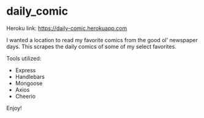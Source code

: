 # daily_comic

Heroku link: https://daily-comic.herokuapp.com

I wanted a location to read my favorite comics from the good ol' newspaper days. This scrapes the daily comics of some of my select favorites.

Tools utilized:

* Express
* Handlebars
* Mongoose
* Axios
* Cheerio

Enjoy!